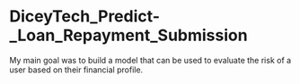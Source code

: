 # DiceyTech_Predict-_Loan_Repayment_Submission
My main goal was to build a model that can be used to evaluate the risk of a user based on their financial profile.
